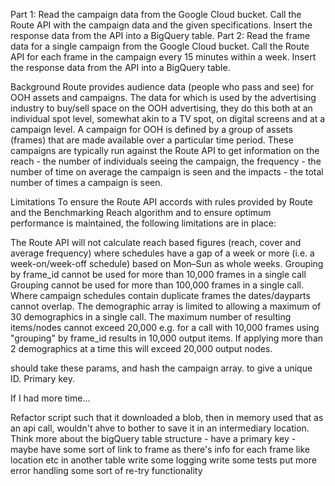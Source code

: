 
Part 1:
Read the campaign data from the Google Cloud bucket.
Call the Route API with the campaign data and the given specifications.
Insert the response data from the API into a BigQuery table.
Part 2:
Read the frame data for a single campaign from the Google Cloud bucket.
Call the Route API for each frame in the campaign every 15 minutes within a week.
Insert the response data from the API into a BigQuery table.


Background
Route provides audience data (people who pass and see) for OOH assets and campaigns. The data for which is used by the advertising industry to buy/sell space on the OOH advertising, they do this both at an individual spot level, somewhat akin to a TV spot, on digital screens and at a campaign level. A campaign for OOH is defined by a group of assets (frames) that are made available over a particular time period. These campaigns are typically run against the Route API to get information on the reach - the number of individuals seeing the campaign, the frequency - the number of time on average the campaign is seen and the impacts - the total number of times a campaign is seen.

Limitations
To ensure the Route API accords with rules provided by Route and the Benchmarking Reach algorithm and to ensure optimum performance is maintained, the following limitations are in place:

The Route API will not calculate reach based figures (reach, cover and average frequency) where schedules have a gap of a week or more (i.e. a week-on/week-off schedule) based on Mon–Sun as whole weeks.
Grouping by frame_id cannot be used for more than 10,000 frames in a single call
Grouping cannot be used for more than 100,000 frames in a single call.
Where campaign schedules contain duplicate frames the dates/dayparts cannot overlap.
The demographic array is limited to allowing a maximum of 30 demographics in a single call.
The maximum number of resulting items/nodes cannot exceed 20,000 e.g. for a call with 10,000 frames using "grouping" by frame_id results in 10,000 output items. If applying more than 2 demographics at a time this will exceed 20,000 output nodes.


should take these params, and hash the campaign array. 
to give a unique ID. Primary key. 

If I had more time...

Refactor script such that it downloaded a blob, then in memory used that as an api call, wouldn't ahve to bother to save it in an intermediary location.
Think more about the bigQuery table structure
    - have a primary key
    - maybe have some sort of link to frame as there's info for each frame like location etc in another table
write some logging
write some tests
put more error handling
some sort of re-try functionality